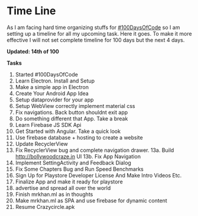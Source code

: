 Time Line
=========
As I am facing hard time organizing stuffs for [#100DaysOfCode](https://twitter.com/hashtag/100DaysOfCode?src=hash "100DaysOfCode") so I am setting up a timeline for all my upcoming task. Here it goes. To make it more effective I will not set complete timeline for 100 days but the next 4 days. 

**Updated:  14th of 100**

**Tasks**
 1. Started #100DaysOfCode
 2. Learn Electron. Install and Setup
 3. Make a simple app in Electron
 4. Create Your Android App Idea
 5. Setup dataprovider for your app
 6. Setup WebView correctly implement material css
 7. Fix navigations. Back button shouldnt exit app
 8. Do something different that App. Take a break
 9. Learn Firebase JS SDK Api
 10. Get Started with Angular. Take a quick look
 11. Use firebase database + hosting to create a website
 12. Update RecyclerView
 13. Fix RecyclerView bug and complete navigation drawer.
 13a. Build http://bollywoodcraze.in UI
 13b. Fix App Navigation
 14. Implement SettingActivity and Feedback Dialog
 15. Fix Some Chapters Bug and Run Speed Benchmarks
 16. Sign Up for Playstore Developer License And Make Intro Videos Etc.
 17. Finalize App and make it ready for playstore
 18. advertise and spread all over the world
 19. Finish mrkhan.ml as in thoughts
 20. Make mrkhan.ml as SPA and use firebase for dynamic content
 21. Resume Crazycircle.apk 